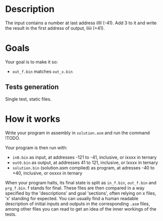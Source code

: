 # Description
The input contains a number at last address illll (-41).
Add 3 to it and write the result in the first address of output, liiii (+41).

# Goals
Your goal is to make it so:
- `out_f.bin` matches `out_x.bin`

## Tests generation
Single test, static files.

# How it works
Write your program in assembly in `solution.asm` and run the command !TODO.

Your program is then run with:
- `in0.bin` as input, at addresses -121 to -41, inclusive, or ixxxx in ternary
- `out0.bin` as output, at addresses 41 to 121, inclusive, or lxxxx in ternary
- `solution.bin` (solution.asm complied) as program, at adresses -40 to +40, inclusive, or oxxxx in ternary

When your program halts, its final state is split as `in_f.bin`, `out_f.bin` and `prg_f.bin`. f stands for final.
These files are then compared in a way specified by the 'descriptions' and goal 'sections', often relying on x files, 'x' standing for expected.
You can usually find a human readable description of initial inputs and outputs in the corresponding `.asm` files, among other files you can read to get an idea of the inner workings of the tests.


